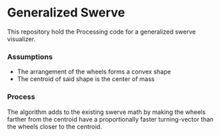 # Generalized Swerve 

This repository hold the Processing code for a generalized swerve visualizer.

### Assumptions
* The arrangement of the wheels forms a convex shape
* The centroid of said shape is the center of mass

### Process

The algorithm adds to the existing swerve math by making the wheels farther from the centroid have a proportionally faster turning-vector than the wheels closer to the centroid.

